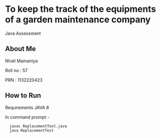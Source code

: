 
# To keep the track of the equipments of a garden maintenance company

Java Assessment


## About Me

Nirali Mamaniya

Roll no : 57

PRN : 1132220423


## How to Run 

Requirements JAVA 8

In command prompt -

```bash
  javac ReplacementTest.java
  java ReplacementTest
```

